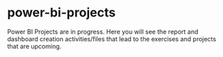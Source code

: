 # power-bi-projects
Power BI Projects are in progress. Here you will see the report and dashboard creation activities/files that lead to the exercises and projects that are upcoming.

